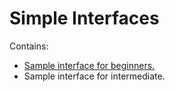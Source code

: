 # Simple Interfaces

Contains:

* [Sample interface for beginners.](https://github.com/tobidelly/simple_interface/tree/main/sample-interface_beginners)
* Sample interface for intermediate.
